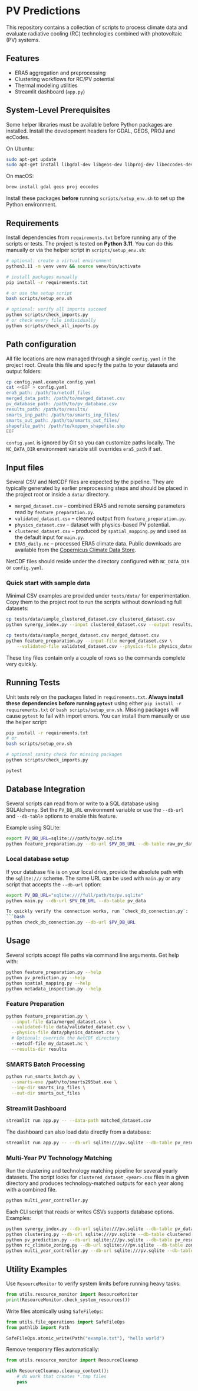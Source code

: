 # PV Predictions

This repository contains a collection of scripts to process climate data and evaluate radiative cooling (RC) technologies combined with photovoltaic (PV) systems.

## Features
- ERA5 aggregation and preprocessing
- Clustering workflows for RC/PV potential
- Thermal modeling utilities
- Streamlit dashboard (`app.py`)

## System-Level Prerequisites

Some helper libraries must be available before Python packages are installed.
Install the development headers for GDAL, GEOS, PROJ and ecCodes.

On Ubuntu:

```bash
sudo apt-get update
sudo apt-get install libgdal-dev libgeos-dev libproj-dev libeccodes-dev
```

On macOS:

```bash
brew install gdal geos proj eccodes
```

Install these packages **before** running `scripts/setup_env.sh` to set up the
Python environment.

## Requirements
Install dependencies from `requirements.txt` before running any of the scripts or tests.
The project is tested on **Python 3.11**.
You can do this manually or via the helper script in `scripts/setup_env.sh`:

```bash
# optional: create a virtual environment
python3.11 -m venv venv && source venv/bin/activate

# install packages manually
pip install -r requirements.txt

# or use the setup script
bash scripts/setup_env.sh

# optional: verify all imports succeed
python scripts/check_imports.py
# or check every file individually
python scripts/check_all_imports.py
```

## Path configuration

All file locations are now managed through a single `config.yaml` in the
project root. Create this file and specify the paths to your datasets and
output folders:

```bash
cp config.yaml.example config.yaml
cat <<EOF > config.yaml
era5_path: /path/to/netcdf_files
merged_data_path: /path/to/merged_dataset.csv
pv_database_path: /path/to/pv_database.csv
results_path: /path/to/results/
smarts_inp_path: /path/to/smarts_inp_files/
smarts_out_path: /path/to/smarts_out_files/
shapefile_path: /path/to/koppen_shapefile.shp
EOF
```

`config.yaml` is ignored by Git so you can customize paths locally. The `NC_DATA_DIR`
environment variable still overrides `era5_path` if set.

## Input files

Several CSV and NetCDF files are expected by the pipeline. They are typically
generated by earlier preprocessing steps and should be placed in the project
root or inside a `data/` directory.

- `merged_dataset.csv` – combined ERA5 and remote sensing parameters read by
  `feature_preparation.py`.
- `validated_dataset.csv` – cleaned output from `feature_preparation.py`.
- `physics_dataset.csv` – dataset with physics-based PV potential.
- `clustered_dataset.csv` – produced by `spatial_mapping.py` and used as the
  default input for `main.py`.
- `ERA5_daily.nc` – processed ERA5 climate data. Public downloads are available
  from the [Copernicus Climate Data Store](https://cds.climate.copernicus.eu/cdsapp#!/dataset/reanalysis-era5-single-levels).

NetCDF files should reside under the directory configured with `NC_DATA_DIR` or
`config.yaml`.

### Quick start with sample data

Minimal CSV examples are provided under `tests/data/` for experimentation. Copy
them to the project root to run the scripts without downloading full datasets:

```bash
cp tests/data/sample_clustered_dataset.csv clustered_dataset.csv
python synergy_index.py --input clustered_dataset.csv --output results/sample_synergy.csv

cp tests/data/sample_merged_dataset.csv merged_dataset.csv
python feature_preparation.py --input-file merged_dataset.csv \
    --validated-file validated_dataset.csv --physics-file physics_dataset.csv
```

These tiny files contain only a couple of rows so the commands complete very quickly.

## Running Tests
Unit tests rely on the packages listed in `requirements.txt`. **Always install
these dependencies before running `pytest`** using either `pip install -r
requirements.txt` or `bash scripts/setup_env.sh`. Missing packages will cause
`pytest` to fail with import errors. You can install them manually or use the
helper script:

```bash
pip install -r requirements.txt
# or
bash scripts/setup_env.sh

# optional sanity check for missing packages
python scripts/check_imports.py

pytest
```


## Database Integration

Several scripts can read from or write to a SQL database using SQLAlchemy. Set
the `PV_DB_URL` environment variable or use the `--db-url` and `--db-table`
options to enable this feature.

Example using SQLite:

```bash
export PV_DB_URL=sqlite:///path/to/pv.sqlite
python feature_preparation.py --db-url $PV_DB_URL --db-table raw_pv_data
```

### Local database setup

If your database file is on your local drive, provide the absolute path with the
`sqlite:///` scheme. The same URL can be used with `main.py` or any script that
accepts the `--db-url` option:

```bash
export PV_DB_URL="sqlite:////full/path/to/pv.sqlite"
python main.py --db-url $PV_DB_URL --db-table pv_data

To quickly verify the connection works, run `check_db_connection.py`:
```bash
python check_db_connection.py --db-url $PV_DB_URL
```

## Usage

Several scripts accept file paths via command line arguments. Get help with:

```bash
python feature_preparation.py --help
python pv_prediction.py --help
python spatial_mapping.py --help
python metadata_inspection.py --help
```

### Feature Preparation

```bash
python feature_preparation.py \
  --input-file data/merged_dataset.csv \
  --validated-file data/validated_dataset.csv \
  --physics-file data/physics_dataset.csv \
  # Optional: override the NetCDF directory
  --netcdf-file my_dataset.nc \
  --results-dir results
```

### SMARTS Batch Processing

```bash
python run_smarts_batch.py \
  --smarts-exe /path/to/smarts295bat.exe \
  --inp-dir smarts_inp_files \
  --out-dir smarts_out_files
```

### Streamlit Dashboard

```bash
streamlit run app.py -- --data-path matched_dataset.csv
```

The dashboard can also load data directly from a database:

```bash
streamlit run app.py -- --db-url sqlite:///pv.sqlite --db-table pv_results
```

### Multi-Year PV Technology Matching

Run the clustering and technology matching pipeline for several yearly datasets.
The script looks for `clustered_dataset_<year>.csv` files in a given directory
and produces technology-matched outputs for each year along with a combined
file.

```bash
python multi_year_controller.py
```

Each CLI script that reads or writes CSVs supports database options. Examples:

```bash
python synergy_index.py --db-url sqlite:///pv.sqlite --db-table pv_data
python clustering.py --db-url sqlite:///pv.sqlite --db-table clustered
python pv_prediction.py --db-url sqlite:///pv.sqlite --db-table pv_results
python rc_climate_zoning.py --db-url sqlite:///pv.sqlite --db-table zones
python multi_year_controller.py --db-url sqlite:///pv.sqlite --db-table results
```


## Utility Examples

Use `ResourceMonitor` to verify system limits before running heavy tasks:

```python
from utils.resource_monitor import ResourceMonitor
print(ResourceMonitor.check_system_resources())
```

Write files atomically using `SafeFileOps`:

```python
from utils.file_operations import SafeFileOps
from pathlib import Path

SafeFileOps.atomic_write(Path("example.txt"), "hello world")
```

Remove temporary files automatically:

```python
from utils.resource_monitor import ResourceCleanup

with ResourceCleanup.cleanup_context():
    # do work that creates *.tmp files
    pass
```

